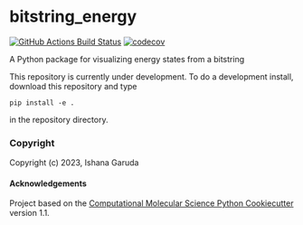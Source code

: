 bitstring_energy
==============================
[//]: # (Badges)
[![GitHub Actions Build Status](https://github.com/REPLACE_WITH_OWNER_ACCOUNT/ishana_bitstring_energy/workflows/CI/badge.svg)](https://github.com/REPLACE_WITH_OWNER_ACCOUNT/ishana_bitstring_energy/actions?query=workflow%3ACI)
[![codecov](https://codecov.io/gh/REPLACE_WITH_OWNER_ACCOUNT/bitstring_energy/branch/main/graph/badge.svg)](https://codecov.io/gh/REPLACE_WITH_OWNER_ACCOUNT/bitstring_energy/branch/main)


A Python package for visualizing energy states from a bitstring

This repository is currently under development. To do a development install, download this repository and type

`pip install -e .`

in the repository directory.


### Copyright

Copyright (c) 2023, Ishana Garuda


#### Acknowledgements
 
Project based on the 
[Computational Molecular Science Python Cookiecutter](https://github.com/molssi/cookiecutter-cms) version 1.1.
